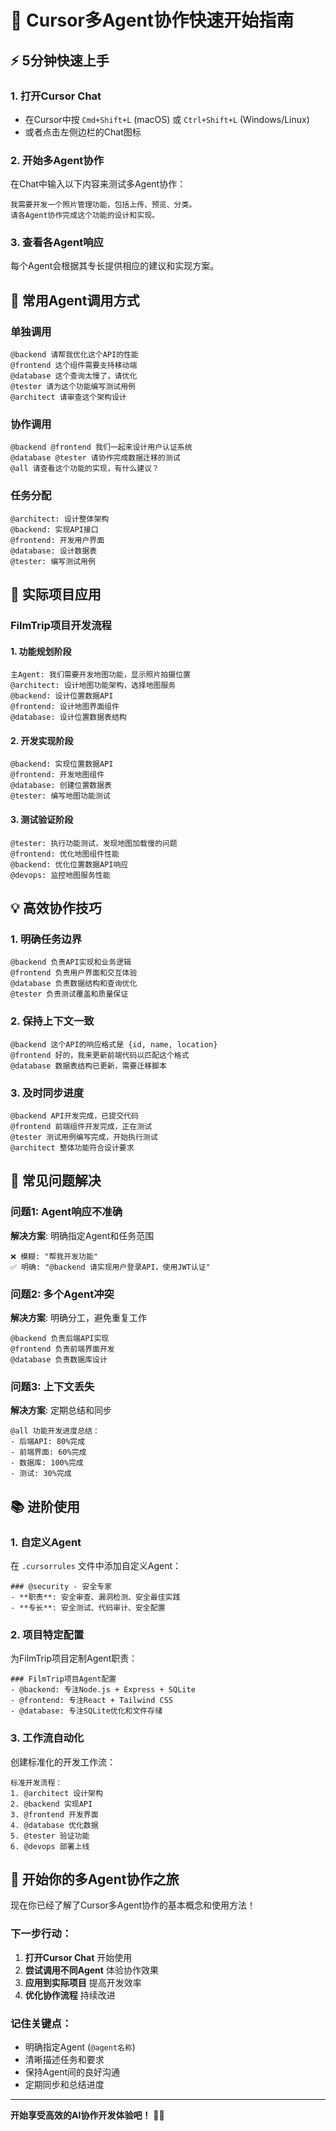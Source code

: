 # 🚀 Cursor多Agent协作快速开始指南

## ⚡ 5分钟快速上手

### 1. 打开Cursor Chat
- 在Cursor中按 `Cmd+Shift+L` (macOS) 或 `Ctrl+Shift+L` (Windows/Linux)
- 或者点击左侧边栏的Chat图标

### 2. 开始多Agent协作
在Chat中输入以下内容来测试多Agent协作：

```
我需要开发一个照片管理功能，包括上传、预览、分类。
请各Agent协作完成这个功能的设计和实现。
```

### 3. 查看各Agent响应
每个Agent会根据其专长提供相应的建议和实现方案。

## 🎯 常用Agent调用方式

### 单独调用
```
@backend 请帮我优化这个API的性能
@frontend 这个组件需要支持移动端
@database 这个查询太慢了，请优化
@tester 请为这个功能编写测试用例
@architect 请审查这个架构设计
```

### 协作调用
```
@backend @frontend 我们一起来设计用户认证系统
@database @tester 请协作完成数据迁移的测试
@all 请查看这个功能的实现，有什么建议？
```

### 任务分配
```
@architect: 设计整体架构
@backend: 实现API接口
@frontend: 开发用户界面
@database: 设计数据表
@tester: 编写测试用例
```

## 🔧 实际项目应用

### FilmTrip项目开发流程

#### 1. 功能规划阶段
```
主Agent: 我们需要开发地图功能，显示照片拍摄位置
@architect: 设计地图功能架构，选择地图服务
@backend: 设计位置数据API
@frontend: 设计地图界面组件
@database: 设计位置数据表结构
```

#### 2. 开发实现阶段
```
@backend: 实现位置数据API
@frontend: 开发地图组件
@database: 创建位置数据表
@tester: 编写地图功能测试
```

#### 3. 测试验证阶段
```
@tester: 执行功能测试，发现地图加载慢的问题
@frontend: 优化地图组件性能
@backend: 优化位置数据API响应
@devops: 监控地图服务性能
```

## 💡 高效协作技巧

### 1. 明确任务边界
```
@backend 负责API实现和业务逻辑
@frontend 负责用户界面和交互体验
@database 负责数据结构和查询优化
@tester 负责测试覆盖和质量保证
```

### 2. 保持上下文一致
```
@backend 这个API的响应格式是 {id, name, location}
@frontend 好的，我来更新前端代码以匹配这个格式
@database 数据表结构已更新，需要迁移脚本
```

### 3. 及时同步进度
```
@backend API开发完成，已提交代码
@frontend 前端组件开发完成，正在测试
@tester 测试用例编写完成，开始执行测试
@architect 整体功能符合设计要求
```

## 🚨 常见问题解决

### 问题1: Agent响应不准确
**解决方案**: 明确指定Agent和任务范围
```
❌ 模糊: "帮我开发功能"
✅ 明确: "@backend 请实现用户登录API，使用JWT认证"
```

### 问题2: 多个Agent冲突
**解决方案**: 明确分工，避免重复工作
```
@backend 负责后端API实现
@frontend 负责前端界面开发
@database 负责数据库设计
```

### 问题3: 上下文丢失
**解决方案**: 定期总结和同步
```
@all 功能开发进度总结：
- 后端API: 80%完成
- 前端界面: 60%完成
- 数据库: 100%完成
- 测试: 30%完成
```

## 📚 进阶使用

### 1. 自定义Agent
在 `.cursorrules` 文件中添加自定义Agent：
```
### @security - 安全专家
- **职责**: 安全审查、漏洞检测、安全最佳实践
- **专长**: 安全测试、代码审计、安全配置
```

### 2. 项目特定配置
为FilmTrip项目定制Agent职责：
```
### FilmTrip项目Agent配置
- @backend: 专注Node.js + Express + SQLite
- @frontend: 专注React + Tailwind CSS
- @database: 专注SQLite优化和文件存储
```

### 3. 工作流自动化
创建标准化的开发工作流：
```
标准开发流程：
1. @architect 设计架构
2. @backend 实现API
3. @frontend 开发界面
4. @database 优化数据
5. @tester 验证功能
6. @devops 部署上线
```

## 🎉 开始你的多Agent协作之旅

现在你已经了解了Cursor多Agent协作的基本概念和使用方法！

### 下一步行动：
1. **打开Cursor Chat** 开始使用
2. **尝试调用不同Agent** 体验协作效果
3. **应用到实际项目** 提高开发效率
4. **优化协作流程** 持续改进

### 记住关键点：
- 明确指定Agent (`@agent名称`)
- 清晰描述任务和要求
- 保持Agent间的良好沟通
- 定期同步和总结进度

---

**开始享受高效的AI协作开发体验吧！** 🚀🤖
